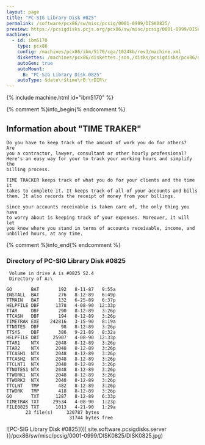 ```yaml
---
layout: page
title: "PC-SIG Library Disk #825"
permalink: /software/pcx86/sw/misc/pcsig/0001-0999/DISK0825/
preview: https://pcsigdisks.pcjs.org/pcx86/sw/misc/pcsig/0001-0999/DISK0825/DISK0825.jpg
machines:
  - id: ibm5170
    type: pcx86
    config: /machines/pcx86/ibm/5170/cga/1024kb/rev3/machine.xml
    diskettes: /machines/pcx86/diskettes.json,/disks/pcsigdisks/pcx86/diskettes.json
    autoGen: true
    autoMount:
      B: "PC-SIG Library Disk 0825"
    autoType: $date\r$time\rB:\rDIR\r
---
```


{% include machine.html id="ibm5170" %}

{% comment %}info_begin{% endcomment %}

## Information about "TIME TRAKER"

    Do you have to keep track of the amount of work you do for others?  Are
    you a contractor, lawyer, consultant or other hourly professional?
    Here's an easy way for your to track your working hours and simplify the
    billing process.
    
    TIME TRACKER keeps track of what you do for your clients and the time it
    takes to complete it. It keeps track of all of your accounts and bills
    them. It also records the receipt of money from your billings.
    
    Since your accounts receivable is taken care of, the only thing you have
    to worry about is keeping track of your expenses. Moreover, it will let
    you know where you stand in terms of accounts receivable, income, and
    unbilled hours, at any time.
{% comment %}info_end{% endcomment %}


### Directory of PC-SIG Library Disk #0825

     Volume in drive A is #0825 S2.4
     Directory of A:\

    GO       BAT       192   8-11-87   9:55a
    INSTALL  BAT       276   8-12-89   6:49p
    TTMAIN   BAT       132   6-25-89   6:37p
    HELPFILE DBF      1378   4-08-90  12:33p
    TTAR     DBF       290   8-12-89   3:26p
    TTCASH   DBF       194   8-12-89   3:26p
    TIMETRAK EXE    242816   3-15-90   8:19a
    TTNOTES  DBF        98   8-12-89   3:26p
    TTSYS    DBF       386   9-21-89   8:32a
    HELPFILE DBT     25907   4-08-90  12:33p
    TTAR1    NTX      2048   8-12-89   3:26p
    TTAR2    NTX      2048   8-12-89   3:26p
    TTCASH1  NTX      2048   8-12-89   3:26p
    TTCASH2  NTX      2048   8-12-89   3:26p
    TTCLNT1  NTX      2048   8-12-89   3:26p
    TTNOTES1 NTX      2048   8-12-89   3:26p
    TTWORK1  NTX      2048   8-12-89   3:26p
    TTWORK2  NTX      2048   8-12-89   3:26p
    TTCLNT   TMP       482   8-12-89   3:26p
    TTWORK   TMP       418   8-12-89   3:26p
    GO       TXT      1287   8-12-89   6:33p
    TIMETRAK TXT     29534   4-08-90   1:23p
    FILE0825 TXT      1013   4-21-90   1:29a
           23 file(s)     320787 bytes
                           31744 bytes free

![PC-SIG Library Disk #0825]({{ site.software.pcsigdisks.server }}/pcx86/sw/misc/pcsig/0001-0999/DISK0825/DISK0825.jpg)
